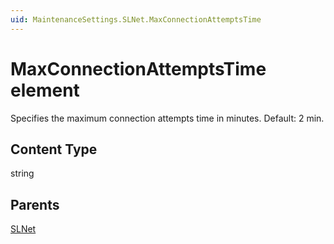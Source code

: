 ```yaml
---
uid: MaintenanceSettings.SLNet.MaxConnectionAttemptsTime
---
```


# MaxConnectionAttemptsTime element

Specifies the maximum connection attempts time in minutes. Default: 2 min.

## Content Type

string

## Parents

[SLNet](xref:MaintenanceSettings.SLNet)

